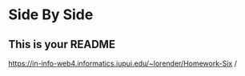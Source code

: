 # Side By Side

## This is your README

https://in-info-web4.informatics.iupui.edu/~lorender/Homework-Six
/
